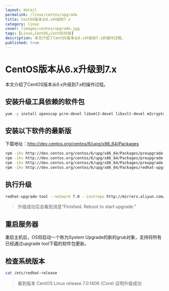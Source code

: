 ```yaml
---
layout: detail
permalink: /linux/centos/upgrade
title: CentOS版本从6.x升级到7.x
category: linux
cover: /images/centos/upgrade.jpg
tags: [Linux,CentOS,CentOS升级]
description: 本文介绍了CentOS版本从6.x升级到7.x的操作过程。
published: true
---
```


# CentOS版本从6.x升级到7.x

本文介绍了CentOS版本从6.x升级到7.x的操作过程。

## 安装升级工具依赖的软件包

```bash
yum -y install openscap pcre-devel libxml2-devel libxslt-devel m2crypto python-simplejson mod_wsgi
```

## 安装以下软件的最新版

下载地址：http://dev.centos.org/centos/6/upg/x86_64/Packages

```bash
rpm -ihv http://dev.centos.org/centos/6/upg/x86_64/Packages/preupgrade-assistant-1.0.2-36.0.1.el6.centos.x86_64.rpm
rpm -ihv http://dev.centos.org/centos/6/upg/x86_64/Packages/preupgrade-assistant-contents-0.5.14-1.el6.centos.noarch.rpm
rpm -ihv http://dev.centos.org/centos/6/upg/x86_64/Packages/preupgrade-assistant-ui-1.0.2-36.0.1.el6.centos.x86_64.rpm
rpm -ihv http://dev.centos.org/centos/6/upg/x86_64/Packages/redhat-upgrade-tool-0.7.22-3.el6.centos.noarch.rpm
```

## 执行升级

```bash
redhat-upgrade-tool --network 7.0 --instrepo http://mirrors.aliyun.com/centos/7.2.1511/os/x86_64/ --force
```

> 升级成功后会看到消息“Finished. Reboot to start upgrade.”

## 重启服务器

重启主机后，OS将启动一个称为System Upgrade的新的grub对象，支持将所有已经通过upgrade tool下载的软件包更新。

## 检查系统版本

```bash
cat /etc/redhat-release
```

> 看到版本 CentOS Linux release 7.0.1406 (Core) 证明升级成功
